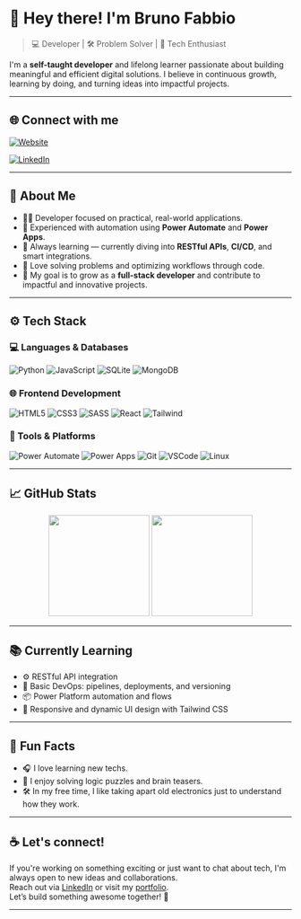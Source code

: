 # 👋 Hey there! I'm Bruno Fabbio

> 💻 Developer | 🛠️ Problem Solver | 🚀 Tech Enthusiast

I'm a **self-taught developer** and lifelong learner passionate about building meaningful and efficient digital solutions. I believe in continuous growth, learning by doing, and turning ideas into impactful projects.

---

## 🌐 Connect with me

[![Website](https://img.shields.io/badge/Portfolio-000000?style=for-the-badge&logo=About.me&logoColor=white)](https://www.brunofabbiodev.com)  

[![LinkedIn](https://img.shields.io/badge/LinkedIn-0A66C2?style=for-the-badge&logo=linkedin&logoColor=white)](https://www.linkedin.com/in/brunofabbio/)

---

## 💼 About Me

- 👨‍💻 Developer focused on practical, real-world applications.
- 🧠 Experienced with automation using **Power Automate** and **Power Apps**.
- 🌱 Always learning — currently diving into **RESTful APIs**, **CI/CD**, and smart integrations.
- 🧩 Love solving problems and optimizing workflows through code.
- 🎯 My goal is to grow as a **full-stack developer** and contribute to impactful and innovative projects.

---

## ⚙️ Tech Stack

### 💻 Languages & Databases

![Python](https://img.shields.io/badge/Python-14354C?style=for-the-badge&logo=python&logoColor=white)
![JavaScript](https://img.shields.io/badge/JavaScript-F7DF1E?style=for-the-badge&logo=javascript&logoColor=black)
![SQLite](https://img.shields.io/badge/SQLite-07405E?style=for-the-badge&logo=sqlite&logoColor=white)
![MongoDB](https://img.shields.io/badge/MongoDB-4EA94B?style=for-the-badge&logo=mongodb&logoColor=white)

### 🌐 Frontend Development

![HTML5](https://img.shields.io/badge/HTML5-E34F26?style=for-the-badge&logo=html5&logoColor=white)
![CSS3](https://img.shields.io/badge/CSS3-1572B6?style=for-the-badge&logo=css3&logoColor=white)
![SASS](https://img.shields.io/badge/SASS-CC6699?style=for-the-badge&logo=sass&logoColor=white)
![React](https://img.shields.io/badge/React-20232A?style=for-the-badge&logo=react&logoColor=61DAFB)
![Tailwind](https://img.shields.io/badge/Tailwind_CSS-38B2AC?style=for-the-badge&logo=tailwind-css&logoColor=white)

### 🧰 Tools & Platforms

![Power Automate](https://img.shields.io/badge/Power%20Automate-0066FF?style=for-the-badge&logo=microsoftpowerautomate&logoColor=white)
![Power Apps](https://img.shields.io/badge/Power%20Apps-742774?style=for-the-badge&logo=powerapps&logoColor=white)
![Git](https://img.shields.io/badge/Git-F05032?style=for-the-badge&logo=git&logoColor=white)
![VSCode](https://img.shields.io/badge/VS_Code-007ACC?style=for-the-badge&logo=visual-studio-code&logoColor=white)
![Linux](https://img.shields.io/badge/Linux-FCC624?style=for-the-badge&logo=linux&logoColor=black)

---

## 📈 GitHub Stats

<div align="center">
  <img height="180em" src="https://github-readme-stats.vercel.app/api?username=bfabbio90&show_icons=true&theme=blue-green&hide_title=true" />
  <img height="180em" src="https://github-readme-stats.vercel.app/api/top-langs/?username=bfabbio90&layout=compact&theme=blue-green&hide_title=true" />
</div>

---

## 📚 Currently Learning

- ⚙️ RESTful API integration
- 🚀 Basic DevOps: pipelines, deployments, and versioning
- 📦 Power Platform automation and flows
- 🎨 Responsive and dynamic UI design with Tailwind CSS

---

## 🎯 Fun Facts

- 🎧 I love learning new techs.
- 🧩 I enjoy solving logic puzzles and brain teasers.
- 🛠️ In my free time, I like taking apart old electronics just to understand how they work.

---

## ☕ Let's connect!

If you're working on something exciting or just want to chat about tech, I'm always open to new ideas and collaborations.  
Reach out via [LinkedIn](https://www.linkedin.com/in/brunofabbio/) or visit my [portfolio](https://www.brunofabbiodev.com).  
Let’s build something awesome together! 🚀

---
